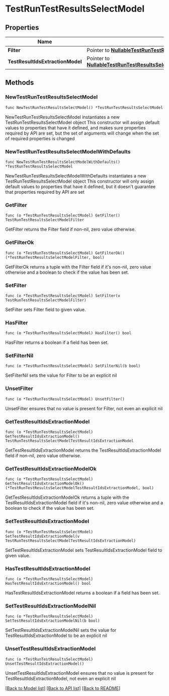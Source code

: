 # TestRunTestResultsSelectModel

## Properties

Name | Type | Description | Notes
------------ | ------------- | ------------- | -------------
**Filter** | Pointer to [**NullableTestRunTestResultsSelectModelFilter**](TestRunTestResultsSelectModelFilter.md) |  | [optional] 
**TestResultIdsExtractionModel** | Pointer to [**NullableTestRunTestResultsSelectModelTestResultIdsExtractionModel**](TestRunTestResultsSelectModelTestResultIdsExtractionModel.md) |  | [optional] 

## Methods

### NewTestRunTestResultsSelectModel

`func NewTestRunTestResultsSelectModel() *TestRunTestResultsSelectModel`

NewTestRunTestResultsSelectModel instantiates a new TestRunTestResultsSelectModel object
This constructor will assign default values to properties that have it defined,
and makes sure properties required by API are set, but the set of arguments
will change when the set of required properties is changed

### NewTestRunTestResultsSelectModelWithDefaults

`func NewTestRunTestResultsSelectModelWithDefaults() *TestRunTestResultsSelectModel`

NewTestRunTestResultsSelectModelWithDefaults instantiates a new TestRunTestResultsSelectModel object
This constructor will only assign default values to properties that have it defined,
but it doesn't guarantee that properties required by API are set

### GetFilter

`func (o *TestRunTestResultsSelectModel) GetFilter() TestRunTestResultsSelectModelFilter`

GetFilter returns the Filter field if non-nil, zero value otherwise.

### GetFilterOk

`func (o *TestRunTestResultsSelectModel) GetFilterOk() (*TestRunTestResultsSelectModelFilter, bool)`

GetFilterOk returns a tuple with the Filter field if it's non-nil, zero value otherwise
and a boolean to check if the value has been set.

### SetFilter

`func (o *TestRunTestResultsSelectModel) SetFilter(v TestRunTestResultsSelectModelFilter)`

SetFilter sets Filter field to given value.

### HasFilter

`func (o *TestRunTestResultsSelectModel) HasFilter() bool`

HasFilter returns a boolean if a field has been set.

### SetFilterNil

`func (o *TestRunTestResultsSelectModel) SetFilterNil(b bool)`

 SetFilterNil sets the value for Filter to be an explicit nil

### UnsetFilter
`func (o *TestRunTestResultsSelectModel) UnsetFilter()`

UnsetFilter ensures that no value is present for Filter, not even an explicit nil
### GetTestResultIdsExtractionModel

`func (o *TestRunTestResultsSelectModel) GetTestResultIdsExtractionModel() TestRunTestResultsSelectModelTestResultIdsExtractionModel`

GetTestResultIdsExtractionModel returns the TestResultIdsExtractionModel field if non-nil, zero value otherwise.

### GetTestResultIdsExtractionModelOk

`func (o *TestRunTestResultsSelectModel) GetTestResultIdsExtractionModelOk() (*TestRunTestResultsSelectModelTestResultIdsExtractionModel, bool)`

GetTestResultIdsExtractionModelOk returns a tuple with the TestResultIdsExtractionModel field if it's non-nil, zero value otherwise
and a boolean to check if the value has been set.

### SetTestResultIdsExtractionModel

`func (o *TestRunTestResultsSelectModel) SetTestResultIdsExtractionModel(v TestRunTestResultsSelectModelTestResultIdsExtractionModel)`

SetTestResultIdsExtractionModel sets TestResultIdsExtractionModel field to given value.

### HasTestResultIdsExtractionModel

`func (o *TestRunTestResultsSelectModel) HasTestResultIdsExtractionModel() bool`

HasTestResultIdsExtractionModel returns a boolean if a field has been set.

### SetTestResultIdsExtractionModelNil

`func (o *TestRunTestResultsSelectModel) SetTestResultIdsExtractionModelNil(b bool)`

 SetTestResultIdsExtractionModelNil sets the value for TestResultIdsExtractionModel to be an explicit nil

### UnsetTestResultIdsExtractionModel
`func (o *TestRunTestResultsSelectModel) UnsetTestResultIdsExtractionModel()`

UnsetTestResultIdsExtractionModel ensures that no value is present for TestResultIdsExtractionModel, not even an explicit nil

[[Back to Model list]](../README.md#documentation-for-models) [[Back to API list]](../README.md#documentation-for-api-endpoints) [[Back to README]](../README.md)


